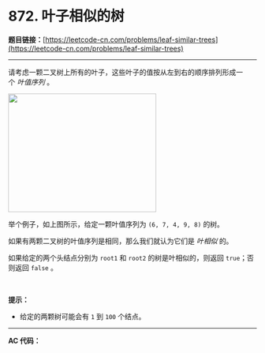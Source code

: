 # 872. 叶子相似的树

**题目链接：**[https://leetcode-cn.com/problems/leaf-similar-trees](https://leetcode-cn.com/problems/leaf-similar-trees)

---

<div class="content__1Y2H">
 <div class="notranslate">
  <p>请考虑一颗二叉树上所有的叶子，这些叶子的值按从左到右的顺序排列形成一个&nbsp;<em>叶值序列</em> 。</p> 
  <p><img style="height: 240px; width: 300px;" src="https://s3-lc-upload.s3.amazonaws.com/uploads/2018/07/16/tree.png" alt=""></p> 
  <p>举个例子，如上图所示，给定一颗叶值序列为&nbsp;<code>(6, 7, 4, 9, 8)</code>&nbsp;的树。</p> 
  <p>如果有两颗二叉树的叶值序列是相同，那么我们就认为它们是&nbsp;<em>叶相似&nbsp;</em>的。</p> 
  <p>如果给定的两个头结点分别为&nbsp;<code>root1</code> 和&nbsp;<code>root2</code>&nbsp;的树是叶相似的，则返回&nbsp;<code>true</code>；否则返回 <code>false</code> 。</p> 
  <p>&nbsp;</p> 
  <p><strong>提示：</strong></p> 
  <ul> 
   <li>给定的两颗树可能会有&nbsp;<code>1</code>&nbsp;到&nbsp;<code>100</code>&nbsp;个结点。</li> 
  </ul> 
 </div>
</div>

---

**AC 代码：**

```java

```
